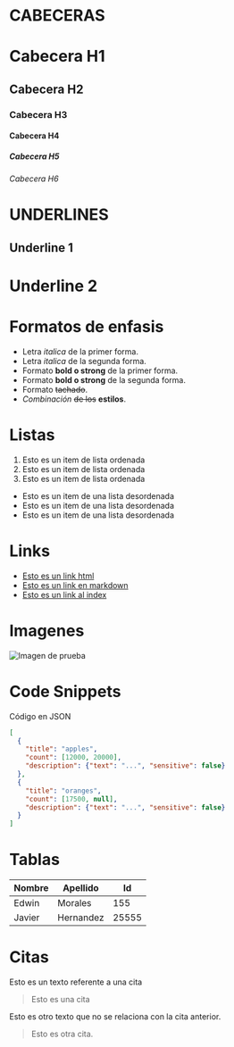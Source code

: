# CABECERAS
# Cabecera H1
## Cabecera H2
### Cabecera H3
#### Cabecera H4
##### Cabecera H5
###### Cabecera H6


# UNDERLINES
Underline 1
------------

Underline 2
===========

# Formatos de enfasis
- Letra *italica* de la primer forma.
- Letra _italica_ de la segunda forma.
- Formato **bold o strong** de la primer forma.
- Formato __bold o strong__ de la segunda forma.
- Formato ~~tachado~~.
- *Combinación* ~~de los~~ **estilos**.

# Listas
1. Esto es un item de lista ordenada  
2. Esto es un item de lista ordenada
3. Esto es un item de lista ordenada

- Esto es un item de una lista desordenada
- Esto es un item de una lista desordenada
- Esto es un item de una lista desordenada

# Links
- <a href="https://www.youtube.com/">Esto es un link html</a>
- [Esto es un link en markdown](https://www.youtube.com/)
- [Esto es un link al index](index.html)

# Imagenes
![Imagen de prueba](https://s1.1zoom.me/big0/278/Skulls_Gothic_Fantasy_Dress_554441_1280x917.jpg)

# Code Snippets
Código en JSON
```JSON
[
  {
    "title": "apples",
    "count": [12000, 20000],
    "description": {"text": "...", "sensitive": false}
  },
  {
    "title": "oranges",
    "count": [17500, null],
    "description": {"text": "...", "sensitive": false}
  }
]

```
# Tablas
| Nombre | Apellido | Id |
| ------ | -------- | -- |
| Edwin  | Morales  | 155|
| Javier | Hernandez| 25555|

# Citas
Esto es un texto referente a una cita
> Esto es una cita

Esto es otro texto que no se relaciona con la cita anterior.
> Esto es otra cita.